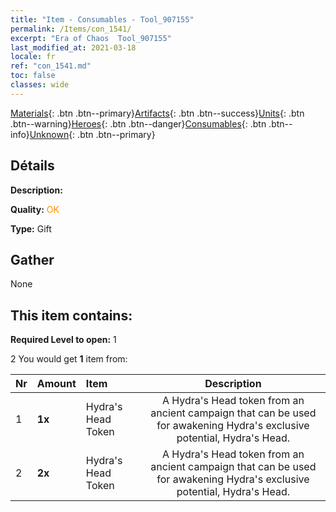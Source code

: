 ```yaml
---
title: "Item - Consumables - Tool_907155"
permalink: /Items/con_1541/
excerpt: "Era of Chaos  Tool_907155"
last_modified_at: 2021-03-18
locale: fr
ref: "con_1541.md"
toc: false
classes: wide
---
```

 [Materials](/fr/Items/){: .btn .btn--primary}[Artifacts](/fr/Items/Artifacts/){: .btn .btn--success}[Units](/fr/Items/Units/){: .btn .btn--warning}[Heroes](/fr/Items/Heroes/){: .btn .btn--danger}[Consumables](/fr/Items/Consumables/){: .btn .btn--info}[Unknown](/fr/Items/Unknown/){: .btn .btn--primary}

## Détails
 **Description:** 

 **Quality:** <span style="color: #FF8C00">OK</span>

 **Type:** Gift

## Gather

  None

## This item contains:

 **Required Level to open:** 1

 2 You would get **1** item  from:

  | Nr | Amount |     Item    | Description |
  |:---|:-------|:------------|:-----------:|
  | 1 |  **1x** | Hydra's Head Token | A Hydra's Head token from an ancient campaign that can be used for awakening Hydra's exclusive potential, Hydra's Head.  | 
  | 2 |  **2x** | Hydra's Head Token | A Hydra's Head token from an ancient campaign that can be used for awakening Hydra's exclusive potential, Hydra's Head.  | 
